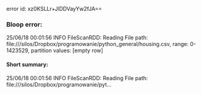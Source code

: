 error id: xz0KSLLr+JlDDVayYw2fJA==
### Bloop error:

25/06/18 00:01:56 INFO FileScanRDD: Reading File path: file://<HOME>/silos/Dropbox/programowanie/python_general/housing.csv, range: 0-1423529, partition values: [empty row]
#### Short summary: 

25/06/18 00:01:56 INFO FileScanRDD: Reading File path: file://<HOME>/silos/Dropbox/programowanie/pyt...
